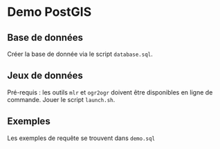 # Demo PostGIS

## Base de données
Créer la base de donnée via le script `database.sql`.

## Jeux de données
Pré-requis : les outils `mlr` et `ogr2ogr` doivent être disponibles en ligne de commande.
Jouer le script `launch.sh`. 

## Exemples
Les exemples de requête se trouvent dans `demo.sql`

